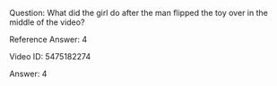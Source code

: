 Question: What did the girl do after the man flipped the toy over in the middle of the video?

Reference Answer: 4

Video ID: 5475182274

Answer: 4

